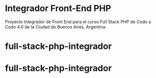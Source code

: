 # Integrador Front-End PHP

Proyecto Integrador de Front End para el curso Full Stack PHP de Codo a Codo 4.0 de la Ciudad de Buenos Aires, Argentina.
# full-stack-php-integrador
# full-stack-php-integrador
